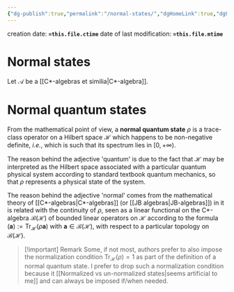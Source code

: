 ```yaml
---
{"dg-publish":true,"permalink":"/normal-states/","dgHomeLink":true,"dgPassFrontmatter":false,"dgShowBacklinks":false,"dgShowLocalGraph":true,"dgShowInlineTitle":false,"dgShowFileTree":true,"dgEnableSearch":true}
---
```



creation date: **`=this.file.ctime`** 
date of last modification: **`=this.file.mtime`**

# Normal states


Let $\mathscr{A}$ be a [[C*-algebras et similia\|C*-algebra]].


# Normal quantum states

From the mathematical point of view, a **normal quantum state** $\rho$ is a trace-class operator on a Hilbert space $\mathcal{H}$ which happens to be non-negative definite, _i.e._, which is such that its spectrum lies in $[0,+\infty)$.  

The reason behind the adjective 'quantum' is due to the fact that $\mathcal{H}$ may be interpreted as the Hilbert space associated with a particular quantum physical system according to standard textbook quantum mechanics, so that $\rho$ represents a physical state of the system. 

The reason behind the adjective 'normal' comes from the mathematical theory of [[C*-algebras\|C*-algebras]] (or [[JB algebras\|JB-algebras]]) in it is related with the continuity of $\rho$, seen as a linear functional on  the C*-algebra $\mathcal{B}(\mathcal{H})$ of bounded linear operators on $\mathcal{H}$  according to the formula $(\mathbf{a}):=\mathrm{Tr}_{\mathcal{H}}(\rho\mathbf{a})$ with $\mathbf{a}\in\mathcal{B}(\mathcal{H})$, with respect to a particular topology on $\mathcal{B}(\mathcal{H})$.

>[!important] Remark
>Some, if not most, authors prefer to also impose the normalization condition  $\mathrm{Tr}_{\mathcal{H}}(\rho)=1$ as part of the definition of a normal quantum state. I prefer to drop such a normalization condition because it [[Normalized vs un-normalized states\|seems artificial to me]] and can always be imposed if/when needed.

